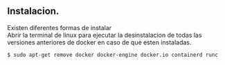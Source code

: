 ## Instalacion.
Existen diferentes formas de instalar          
Abrir la terminal de linux para ejecutar la desinstalacion de todas las
versiones anteriores de docker en caso de que esten instaladas.

```bash
$ sudo apt-get remove docker docker-engine docker.io containerd runc
```
